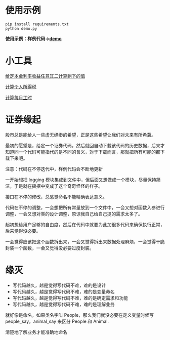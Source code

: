 # 使用示例
```
pip install requirements.txt
python demo.py
```
**使用示例：样例代码->[demo](./src/demo.py)**

# 小工具 
[给定本金利率收益任意其二计算剩下的值](./src/calc.py)

[计算个人所得税](./src/tax.py)

[计算每月工时](./src/worktime.py)

# 证券缘起
股市总是能给人一些虚无缥缈的希望，正是这些希望让我们对未来有所希冀。

最初的愿望是，给定一个证券代码，然后就回自动下载该代码的历史数据，后来才知道同一个代码可能指代的是不同的含义，对于下载而言，那就把所有可能的都下载下来吧。

注意：代码在不停迭代中，样例代码会不断地更新

一开始想把 logging 模块集成到文件中，但后面又想做成一个模块，尽量保持简洁，于是就在摇摆中变成了这个奇奇怪怪的样子。

接口在不停的修改，总感觉命名不能精确表达意义。

代码在不停的调整，一会想把所有常量放到一个文件中，一会又想对函数入参进行调整，一会又想对类的设计调整，原谅我自己给自己提的需求太多了。

起初想给用户足够的自由度，然后在代码中就要为此加很多代码来确保执行正常，后来觉得没必要。

一会觉得应该把这个函数拆出来，一会又觉得拆出来数据处理麻烦，一会觉得干脆封装一个函数，一会又觉得没必要过度封装。

# 缘灭
- 写代码越久，越是觉得写代码不难，难的是设计
- 写代码越久，越是觉得写代码不难，难的是变量命名
- 写代码越久，越是觉得写代码不难，难的是确定需求和功能
- 写代码越久，越是觉得写代码不难，难的是理解业务

就好像是命名，如果类名字叫 People，那么我们就没必要在定义变量时候写 people_say，animal_say 来区分 People 和 Animal.

清楚地了解业务才能准确地命名
